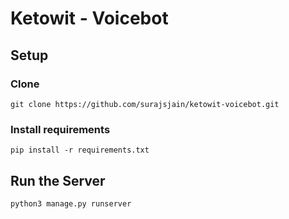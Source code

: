 # Ketowit - Voicebot
## Setup
### Clone
```
git clone https://github.com/surajsjain/ketowit-voicebot.git
```
### Install requirements
```
pip install -r requirements.txt
```
## Run the Server
```
python3 manage.py runserver
